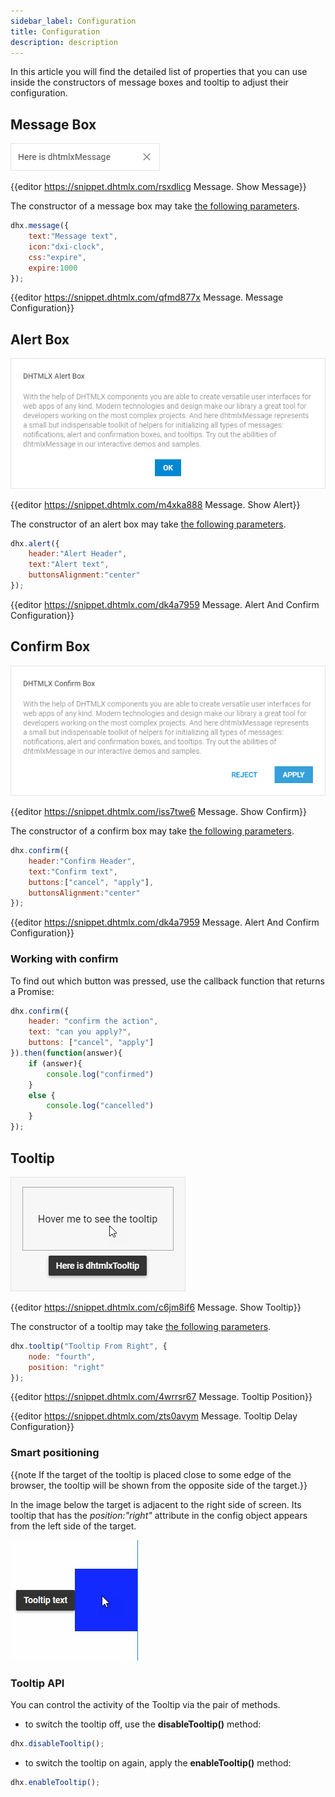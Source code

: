 ```yaml
---
sidebar_label: Configuration
title: Configuration
description: description
---          
```


In this article you will find the detailed list of properties that you can use inside the constructors of message boxes and tooltip to adjust their configuration.

## Message Box

![](../assets/message/show_message.png)

{{editor	https://snippet.dhtmlx.com/rsxdlicg	Message. Show Message}}

The constructor of a message box may take [the following parameters](message/api/api_message_properties.md).

~~~js
dhx.message({
    text:"Message text", 
    icon:"dxi-clock", 
    css:"expire", 
    expire:1000
});
~~~

{{editor	https://snippet.dhtmlx.com/qfmd877x	Message. Message Configuration}}

## Alert Box

![](../assets/message/show_alert.png)

{{editor	https://snippet.dhtmlx.com/m4xka888	Message. Show Alert}}

The constructor of an alert box may take [the following parameters](message/api/api_message_properties.md#alert-box).

~~~js
dhx.alert({
    header:"Alert Header",
    text:"Alert text",
    buttonsAlignment:"center"
});
~~~

{{editor	 https://snippet.dhtmlx.com/dk4a7959	Message. Alert And Confirm Configuration}}

## Confirm Box

![](../assets/message/show_confirm.png)

{{editor	https://snippet.dhtmlx.com/iss7twe6	Message. Show Confirm}}

The constructor of a confirm box may take [the following parameters](message/api/api_message_properties.md#confirm-box).

~~~js
dhx.confirm({
    header:"Confirm Header",
    text:"Confirm text",
    buttons:["cancel", "apply"],
    buttonsAlignment:"center"
});
~~~

{{editor	 https://snippet.dhtmlx.com/dk4a7959	Message. Alert And Confirm Configuration}}

### Working with confirm

To find out which button was pressed, use the callback function that returns a Promise:

~~~js
dhx.confirm({
	header: "confirm the action",
	text: "can you apply?",
	buttons: ["cancel", "apply"]
}).then(function(answer){
	if (answer){
		console.log("confirmed")
	}
	else {
		console.log("cancelled")
	}
});
~~~

## Tooltip

![](../assets/message/show_tooltip.png)

{{editor	https://snippet.dhtmlx.com/c6jm8if6	Message. Show Tooltip}}

The constructor of a tooltip may take [the following parameters](message/api/api_message_properties.md#tooltip).
~~~js
dhx.tooltip("Tooltip From Right", {
	node: "fourth", 
    position: "right"
});
~~~

{{editor	https://snippet.dhtmlx.com/4wrrsr67	Message. Tooltip Position}}

{{editor	https://snippet.dhtmlx.com/zts0avym	Message. Tooltip Delay Configuration}}

### Smart positioning

{{note If the target of the tooltip is placed close to some edge of the browser, the tooltip will be shown from the opposite side of the target.}}

In the image below the target is adjacent to the right side of screen. Its tooltip that has the *position:"right"* attribute in the config object appears from the left side of the target.

![Smart positioning](../assets/message/smart_tooltip.png)


### Tooltip API

You can control the activity of the Tooltip via the pair of methods.

- to switch the tooltip off, use the **disableTooltip()** method:

~~~js
dhx.disableTooltip();
~~~

- to switch the tooltip on again, apply the **enableTooltip()** method:

~~~js
dhx.enableTooltip();
~~~


